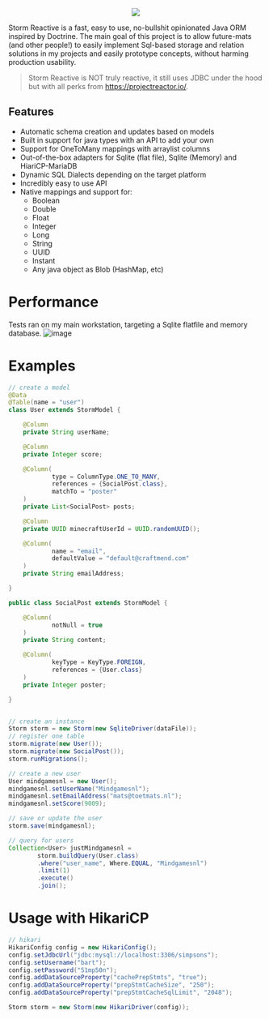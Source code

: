 <p align="center">
    <img src="https://user-images.githubusercontent.com/10709682/156048080-34987a54-d433-4931-acc9-0fc416b94f8b.png" />
</p>
Storm Reactive is a fast, easy to use, no-bullshit opinionated Java ORM inspired by Doctrine. The main goal of this project is to allow future-mats (and other people!) to easily implement Sql-based storage and relation solutions in my projects and easily prototype concepts, without harming production usability.

> Storm Reactive is NOT truly reactive, it still uses JDBC under the hood but with all perks from https://projectreactor.io/.

## Features
 - Automatic schema creation and updates based on models
 - Built in support for java types with an API to add your own
 - Support for OneToMany mappings with arraylist columns
 - Out-of-the-box adapters for Sqlite (flat file), Sqlite (Memory) and HiariCP-MariaDB
 - Dynamic SQL Dialects depending on the target platform
 - Incredibly easy to use API
 - Native mappings and support for:
   - Boolean
   - Double
   - Float
   - Integer
   - Long
   - String
   - UUID
   - Instant
   - Any java object as Blob (HashMap, etc)

# Performance
Tests ran on my main workstation, targeting a Sqlite flatfile and memory database.
![image](https://user-images.githubusercontent.com/10709682/156046029-537cf0dd-fd3b-4a6e-ab6b-17bf832046d4.png)

# Examples
```java
// create a model
@Data
@Table(name = "user")
class User extends StormModel {

    @Column
    private String userName;

    @Column
    private Integer score;

    @Column(
            type = ColumnType.ONE_TO_MANY,
            references = {SocialPost.class},
            matchTo = "poster"
    )
    private List<SocialPost> posts;

    @Column
    private UUID minecraftUserId = UUID.randomUUID();

    @Column(
            name = "email",
            defaultValue = "default@craftmend.com"
    )
    private String emailAddress;

}

public class SocialPost extends StormModel {

    @Column(
            notNull = true
    )
    private String content;

    @Column(
            keyType = KeyType.FOREIGN,
            references = {User.class}
    )
    private Integer poster;

}


// create an instance
Storm storm = new Storm(new SqliteDriver(dataFile));
// register one table
storm.migrate(new User());
storm.migrate(new SocialPost());
storm.runMigrations();

// create a new user
User mindgamesnl = new User();
mindgamesnl.setUserName("Mindgamesnl");
mindgamesnl.setEmailAddress("mats@toetmats.nl");
mindgamesnl.setScore(9009);

// save or update the user
storm.save(mindgamesnl);

// query for users
Collection<User> justMindgamesnl =
        storm.buildQuery(User.class)
        .where("user_name", Where.EQUAL, "Mindgamesnl")
        .limit(1)
        .execute()
        .join();
```

# Usage with HikariCP
```java
// hikari
HikariConfig config = new HikariConfig();
config.setJdbcUrl("jdbc:mysql://localhost:3306/simpsons");
config.setUsername("bart");
config.setPassword("51mp50n");
config.addDataSourceProperty("cachePrepStmts", "true");
config.addDataSourceProperty("prepStmtCacheSize", "250");
config.addDataSourceProperty("prepStmtCacheSqlLimit", "2048");

Storm storm = new Storm(new HikariDriver(config));
```
